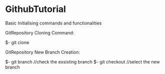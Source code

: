 # GithubTutorial
Basic Initialising commands and functionalities

GitRepository Cloning Command:

$-  git clone <repourl>


GitRepository New Branch Creation:

$-  git branch  //check the exsisting branch
$-  git checkout <branchname>  //select the new branch
